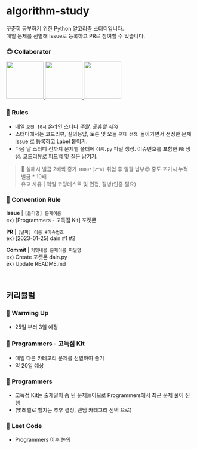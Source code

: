 # algorithm-study

꾸준히 공부하기 위한 Python 알고리즘 스터디입니다.  
매일 문제를 선별해 Issue로 등록하고 PR로 참여할 수 있습니다.

### 😊 Collaborator

<div>
  <a href="https://github.com/da-in">
    <img src="https://avatars.githubusercontent.com/u/66757141?v=4" width="100" style="max-width: 100%;">
  </a>
  <a href="https://github.com/Lee-DoHa">
    <img src="https://avatars.githubusercontent.com/u/70997596?v=4" width="100" style="max-width: 100%;">
  </a>
  <a href="https://github.com/lalabulla">
    <img src="https://avatars.githubusercontent.com/u/102718303?v=4" width="100" style="max-width: 100%;">
  </a>
</div>

### 📢 Rules

- 매일 `오전 10시` 온라인 스터디 _주말, 공휴일 제외_
- 스터디에서는 코드리뷰, 질의응답, 토론 및 오늘 `문제 선정`. 돌아가면서 선정한 문제 [Issue](https://github.com/da-in/algorithm-study/issues) 로 등록하고 Label 붙이기.
- 다음 날 스터디 전까지 문제별 폴더에 `이름.py` 파일 생성. 이슈번호를 포함한 `PR` 생성. 코드리뷰로 피드백 및 질문 남기기.

> 🚨 실패시 벌금 2배씩 증가 `1000*(2^n)` 취업 후 일괄 납부😊 중도 포기시 누적 벌금 \* 10배  
> 유고 사유 | 익일 코딩테스트 및 면접, 질병(인증 필요)

### 🌈 Convention Rule

**Issue** | `[폴더명] 문제이름`  
ex) [Programmers - 고득점 Kit] 포켓몬

**PR** | `[날짜] 이름 #이슈번호`  
ex) [2023-01-25] dain #1 #2

**Commit** | `커밋내용 문제이름 파일명`  
ex) Create 포켓몬 dain.py  
ex) Update README.md

<br/>

## 커리큘럼

### 📌 Warming Up

- 25일 부터 3일 예정

### 📌 Programmers - 고득점 Kit

- 매일 다른 카테고리 문제를 선별하여 풀기
- 약 20일 예상

### 📌 Programmers

- 고득점 Kit는 출제일이 좀 된 문제들이므로 Programmers에서 최근 문제 풀이 진행
- (몇레벨로 할지는 추후 결정, 랜덤 카테고리 선택 으로)

### 📌 Leet Code

- Programmers 이후 논의

